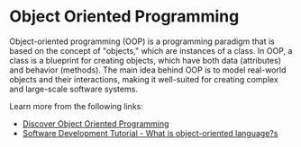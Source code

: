 # Object Oriented Programming

Object-oriented programming (OOP) is a programming paradigm that is based on the concept of "objects," which are instances of a class. In OOP, a class is a blueprint for creating objects, which have both data (attributes) and behavior (methods). The main idea behind OOP is to model real-world objects and their interactions, making it well-suited for creating complex and large-scale software systems.

Learn more from the following links:

- [Discover Object Oriented Programming](https://blog.hubspot.com/website/object-oriented-programming)
- [Software Development Tutorial - What is object-oriented language?s](https://www.youtube.com/watch?app=desktop&v=SS-9y0H3Si8)